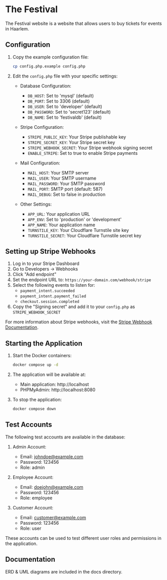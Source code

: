 # The Festival

The Festival website is a website that allows users to buy tickets for events in Haarlem.

## Configuration

1. Copy the example configuration file:
   ```bash
   cp config.php.example config.php
   ```

2. Edit the `config.php` file with your specific settings:

   - Database Configuration:
     - `DB_HOST`: Set to 'mysql' (default)
     - `DB_PORT`: Set to 3306 (default)
     - `DB_USER`: Set to 'developer' (default)
     - `DB_PASSWORD`: Set to 'secret123' (default)
     - `DB_NAME`: Set to 'festivaldb' (default)

   - Stripe Configuration:
     - `STRIPE_PUBLIC_KEY`: Your Stripe publishable key
     - `STRIPE_SECRET_KEY`: Your Stripe secret key
     - `STRIPE_WEBHOOK_SECRET`: Your Stripe webhook signing secret
     - `ENABLE_STRIPE`: Set to true to enable Stripe payments

   - Mail Configuration:
     - `MAIL_HOST`: Your SMTP server
     - `MAIL_USER`: Your SMTP username
     - `MAIL_PASSWORD`: Your SMTP password
     - `MAIL_PORT`: SMTP port (default: 587)
     - `MAIL_DEBUG`: Set to false in production

   - Other Settings:
     - `APP_URL`: Your application URL
     - `APP_ENV`: Set to 'production' or 'development'
     - `APP_NAME`: Your application name
     - `TURNSTILE_KEY`: Your Cloudflare Turnstile site key
     - `TURNSTILE_SECRET`: Your Cloudflare Turnstile secret key

## Setting up Stripe Webhooks

1. Log in to your Stripe Dashboard
2. Go to Developers → Webhooks
3. Click "Add endpoint"
4. Set the endpoint URL to: `https://your-domain.com/webhook/stripe`
5. Select the following events to listen for:
   - `payment_intent.succeeded`
   - `payment_intent.payment_failed`
   - `checkout.session.completed`
6. Copy the "Signing secret" and add it to your `config.php` as `STRIPE_WEBHOOK_SECRET`

For more information about Stripe webhooks, visit the [Stripe Webhook Documentation](https://stripe.com/docs/webhooks).

## Starting the Application

1. Start the Docker containers:
   ```bash
   docker compose up -d
   ```

2. The application will be available at:
   - Main application: http://localhost
   - PHPMyAdmin: http://localhost:8080

3. To stop the application:
   ```bash
   docker compose down
   ```

## Test Accounts

The following test accounts are available in the database:

1. Admin Account:
   - Email: johndoe@example.com
   - Password: 123456
   - Role: admin

2. Employee Account:
   - Email: doejohn@example.com
   - Password: 123456
   - Role: employee

3. Customer Account:
   - Email: customer@example.com
   - Password: 123456
   - Role: user

These accounts can be used to test different user roles and permissions in the application.

## Documentation

ERD & UML diagrams are included in the docs directory.
